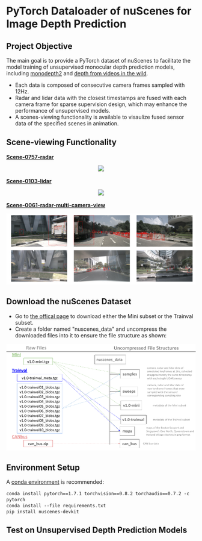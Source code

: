 # PyTorch Dataloader of nuScenes for Image Depth Prediction
## Project Objective
The main goal is to provide a PyTorch dataset of nuScenes to facilitate the model training of unsupervised monocular depth prediction models, including [monodepth2](https://github.com/bolianchen/monodepth2_on_nuscenes) and [depth from videos in the wild](https://github.com/bolianchen/pytorch_depth_from_videos_in_the_wild). 
- Each data is composed of consecutive camera frames sampled with 12Hz.
- Radar and lidar data with the closest timestamps are fused with each camera frame for sparse supervision design, which may enhance the performance of unsupervised models.
- A scenes-viewing functionality is available to visaulize fused sensor data of the specified scenes in animation.

## Scene-viewing Functionality
<ins>**Scene-0757-radar**</ins>
<p align="center">
  <img src="reference_materials/scene_0757_radar.gif" width="600" />
</p>

<ins>**Scene-0103-lidar**</ins>
<p align="center">
  <img src="reference_materials/scene_0103_lidar.gif" width="600" />
</p>

<ins>**Scene-0061-radar-multi-camera-view**</ins>
<p align="center">
  <img src="reference_materials/scene_0061_radar_multicams.png" width="800" />
</p>

## Download the nuScenes Dataset
- Go to [the offical page](https://www.nuscenes.org/nuscenes#download) to download either the Mini subset or the Trainval subset.
- Create a folder named "nuscenes_data" and uncompress the downloaded files into it to ensure the file structure as shown:
<p align="center">
  <img src="reference_materials/file_structure.png" width="600" />
</p>

## Environment Setup
A [conda environment](https://docs.conda.io/projects/conda/en/latest/user-guide/tasks/manage-environments.html#creating-an-environment-with-commands) is recommended:
```
conda install pytorch==1.7.1 torchvision==0.8.2 torchaudio==0.7.2 -c pytorch
conda install --file requirements.txt
pip install nuscenes-devkit
```

## Test on Unsupervised Depth Prediction Models
